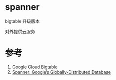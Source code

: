 
# spanner 

bigtable 升级版本 

对外提供云服务 


# 参考 

1. [Google Cloud Bigtable](https://mimming.com/presos/bigtable/2016-01-14-gdgeastbay-bigtable-whats-its-awesome-at.pdf)
2. [Spanner: Google’s Globally-Distributed Database](https://www.cs.princeton.edu/courses/archive/fall16/cos418/docs/P6-Spanner.pdf)
